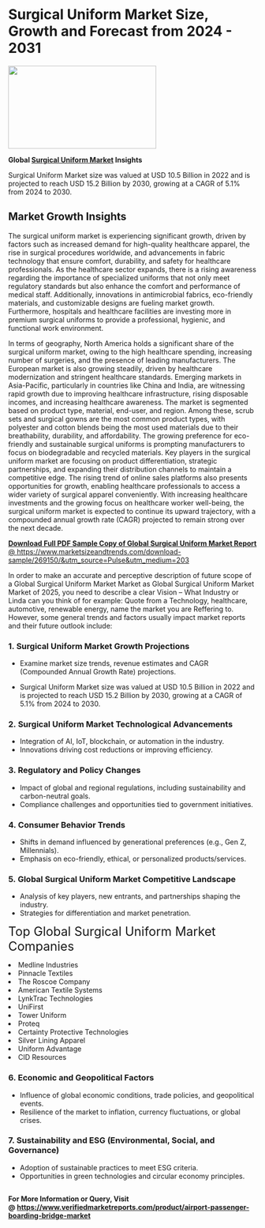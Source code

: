 <H1>Surgical Uniform Market Size, Growth and Forecast from 2024 - 2031</H1><img class="aligncenter size-medium wp-image-584254" src="https://thirdeyenews.in/wp-content/uploads/2024/09/Global-Market-Research-300x168.jpeg" alt="" width="300" height="168" /><p><strong>Global&nbsp;<a href="https://www.marketsizeandtrends.com/download-sample/269150/&amp;utm_source=Pulse&amp;utm_medium=203">Surgical Uniform Market</a> Insights</strong></p><p>Surgical Uniform Market size was valued at USD 10.5 Billion in 2022 and is projected to reach USD 15.2 Billion by 2030, growing at a CAGR of 5.1% from 2024 to 2030.</p><p><h2>Market Growth Insights</h2> <p>The surgical uniform market is experiencing significant growth, driven by factors such as increased demand for high-quality healthcare apparel, the rise in surgical procedures worldwide, and advancements in fabric technology that ensure comfort, durability, and safety for healthcare professionals. As the healthcare sector expands, there is a rising awareness regarding the importance of specialized uniforms that not only meet regulatory standards but also enhance the comfort and performance of medical staff. Additionally, innovations in antimicrobial fabrics, eco-friendly materials, and customizable designs are fueling market growth. Furthermore, hospitals and healthcare facilities are investing more in premium surgical uniforms to provide a professional, hygienic, and functional work environment.</p> <p><a href="#"></a></p> <p>In terms of geography, North America holds a significant share of the surgical uniform market, owing to the high healthcare spending, increasing number of surgeries, and the presence of leading manufacturers. The European market is also growing steadily, driven by healthcare modernization and stringent healthcare standards. Emerging markets in Asia-Pacific, particularly in countries like China and India, are witnessing rapid growth due to improving healthcare infrastructure, rising disposable incomes, and increasing healthcare awareness. The market is segmented based on product type, material, end-user, and region. Among these, scrub sets and surgical gowns are the most common product types, with polyester and cotton blends being the most used materials due to their breathability, durability, and affordability. The growing preference for eco-friendly and sustainable surgical uniforms is prompting manufacturers to focus on biodegradable and recycled materials. Key players in the surgical uniform market are focusing on product differentiation, strategic partnerships, and expanding their distribution channels to maintain a competitive edge. The rising trend of online sales platforms also presents opportunities for growth, enabling healthcare professionals to access a wider variety of surgical apparel conveniently. With increasing healthcare investments and the growing focus on healthcare worker well-being, the surgical uniform market is expected to continue its upward trajectory, with a compounded annual growth rate (CAGR) projected to remain strong over the next decade.</p> <p><a href="#"></p><p><span class=""><strong>Download Full PDF Sample Copy of Global Surgical Uniform Market Report</strong> @ <a href="https://www.marketsizeandtrends.com/download-sample/269150/&amp;utm_source=Pulse&amp;utm_medium=203" target="_blank">https://www.marketsizeandtrends.com/download-sample/269150/&amp;utm_source=Pulse&amp;utm_medium=203</a></span></p><p>In order to make an accurate and perceptive description of future scope of a Global&nbsp;Surgical Uniform Market Market as Global&nbsp;Surgical Uniform Market Market of 2025, you need to describe a clear Vision &ndash; What Industry or Linda can you think of for example: Quote from a Technology, healthcare, automotive, renewable energy, name the market you are Reffering to. However, some general trends and factors usually impact market reports and their future outlook include:</p><h3>1.&nbsp;<strong>Surgical Uniform Market Growth Projections</strong></h3><ul><li>Examine market size trends, revenue estimates and CAGR (Compounded Annual Growth Rate) projections.</li><li><p>Surgical Uniform Market size was valued at USD 10.5 Billion in 2022 and is projected to reach USD 15.2 Billion by 2030, growing at a CAGR of 5.1% from 2024 to 2030.</p></li></ul><h3>2.&nbsp;<strong>Surgical Uniform Market Technological Advancements</strong></h3><ul><li>Integration of AI, IoT, blockchain, or automation in the industry.</li><li>Innovations driving cost reductions or improving efficiency.</li></ul><h3>3.&nbsp;<strong>Regulatory and Policy Changes</strong></h3><ul><li>Impact of global and regional regulations, including sustainability and carbon-neutral goals.</li><li>Compliance challenges and opportunities tied to government initiatives.</li></ul><h3>4.&nbsp;<strong>Consumer Behavior Trends</strong></h3><ul><li>Shifts in demand influenced by generational preferences (e.g., Gen Z, Millennials).</li><li>Emphasis on eco-friendly, ethical, or personalized products/services.</li></ul><h3>5.&nbsp;<strong>Global Surgical Uniform Market Competitive Landscape</strong></h3><ul><li>Analysis of key players, new entrants, and partnerships shaping the industry.</li><li>Strategies for differentiation and market penetration.</li></ul><p data-pm-slice="1 1 []"><span style="color: inherit; font-family: inherit; font-size: 25px;">Top Global Surgical Uniform Market Companies</span></p><div class="" data-test-id=""><p><li>Medline Industries</li><li> Pinnacle Textiles</li><li> The Roscoe Company</li><li> American Textile Systems</li><li> LynkTrac Technologies</li><li> UniFirst</li><li> Tower Uniform</li><li> Proteq</li><li> Certainty Protective Technologies</li><li> Silver Lining Apparel</li><li> Uniform Advantage</li><li> CID Resources</li></p></div><h3>6.&nbsp;<strong>Economic and Geopolitical Factors</strong></h3><ul><li>Influence of global economic conditions, trade policies, and geopolitical events.</li><li>Resilience of the market to inflation, currency fluctuations, or global crises.</li></ul><h3>7.&nbsp;<strong>Sustainability and ESG (Environmental, Social, and Governance)</strong></h3><ul><li>Adoption of sustainable practices to meet ESG criteria.</li><li>Opportunities in green technologies and circular economy principles.</li></ul><h2><strong style="font-size: 14px;">For More Information or Query, Visit @&nbsp;</strong><a style="background-color: #ffffff; font-size: 14px;" href="https://www.marketsizeandtrends.com/report/surgical-uniform-market/" target="_blank">https://www.verifiedmarketreports.com/product/airport-passenger-boarding-bridge-market</a></h2>
